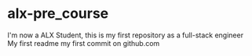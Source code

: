 # alx-pre_course
I'm now a ALX Student, this is my first repository as a full-stack engineer
My first readme my first commit on github.com

